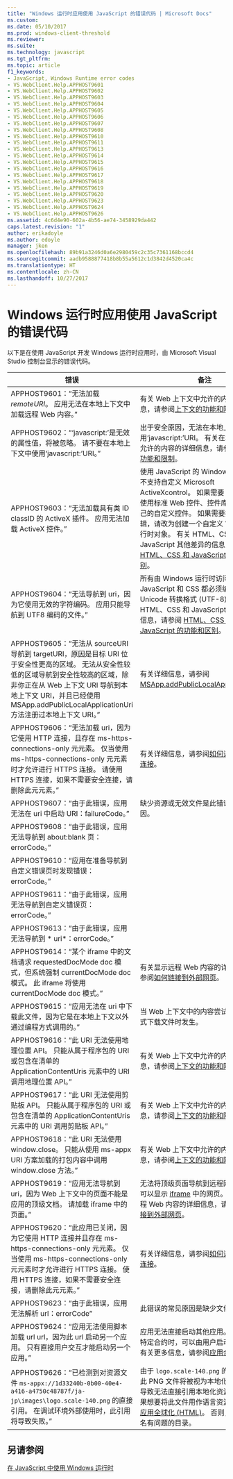 ```yaml
---
title: "Windows 运行时应用使用 JavaScript 的错误代码 | Microsoft Docs"
ms.custom: 
ms.date: 05/10/2017
ms.prod: windows-client-threshold
ms.reviewer: 
ms.suite: 
ms.technology: javascript
ms.tgt_pltfrm: 
ms.topic: article
f1_keywords:
- JavaScript, Windows Runtime error codes
- VS.WebClient.Help.APPHOST9601
- VS.WebClient.Help.APPHOST9602
- VS.WebClient.Help.APPHOST9603
- VS.WebClient.Help.APPHOST9604
- VS.WebClient.Help.APPHOST9605
- VS.WebClient.Help.APPHOST9606
- VS.WebClient.Help.APPHOST9607
- VS.WebClient.Help.APPHOST9608
- VS.WebClient.Help.APPHOST9610
- VS.WebClient.Help.APPHOST9611
- VS.WebClient.Help.APPHOST9613
- VS.WebClient.Help.APPHOST9614
- VS.WebClient.Help.APPHOST9615
- VS.WebClient.Help.APPHOST9616
- VS.WebClient.Help.APPHOST9617
- VS.WebClient.Help.APPHOST9618
- VS.WebClient.Help.APPHOST9619
- VS.WebClient.Help.APPHOST9620
- VS.WebClient.Help.APPHOST9623
- VS.WebClient.Help.APPHOST9624
- VS.WebClient.Help.APPHOST9626
ms.assetid: 4c6d4e90-602a-4b56-ae74-3458929da442
caps.latest.revision: "1"
author: erikadoyle
ms.author: edoyle
manager: jken
ms.openlocfilehash: 89b91a3246d0a6e2980459c2c35c7361168bccd4
ms.sourcegitcommit: aadb9588877418b8b55a5612c1d3842d4520ca4c
ms.translationtype: HT
ms.contentlocale: zh-CN
ms.lasthandoff: 10/27/2017
---
```

# <a name="error-codes-for-windows-runtime-apps-using-javascript"></a>Windows 运行时应用使用 JavaScript 的错误代码
以下是在使用 JavaScript 开发 Windows 运行时应用时，由 Microsoft Visual Studio 控制台显示的错误代码。
  
错误 | 备注
----- | -------
APPHOST9601：“无法加载 *remoteURI*。 应用无法在本地上下文中加载远程 Web 内容。” | 有关 Web 上下文中允许的内容的详细信息，请参阅[上下文的功能和限制](https://msdn.microsoft.com/en-us/library/windows/apps/xaml/hh465373.aspx)。
APPHOST9602：“‘javascript:’是无效的属性值，将被忽略。 请不要在本地上下文中使用‘javascript:’URI。” | 出于安全原因，无法在本地上下文中使用‘javascript:’URI。 有关在本地上下文中允许的内容的详细信息，请参阅[上下文的功能和限制](https://msdn.microsoft.com/en-us/library/windows/apps/xaml/hh465373.aspx)。
APPHOST9603：“无法加载具有类 ID classID 的 ActiveX 插件。  应用无法加载 ActiveX 控件。” | 使用 JavaScript 的 Windows 运行时应用不支持自定义 Microsoft ActiveXcontrol。 如果需要 UI 控件，请使用标准 Web 控件、控件库，或创建自己的自定义控件。 如果需要执行自定义逻辑，请改为创建一个自定义 Windows 运行时对象。 有关 HTML、CSS 和 JavaScript 其他差异的信息，请参阅 [HTML、CSS 和 JavaScript 的功能和区别](https://msdn.microsoft.com/en-us/library/windows/apps/xaml/hh465380.aspx)。
APPHOST9604：“无法导航到 uri，因为它使用无效的字符编码。  应用只能导航到 UTF8 编码的文件。” | 所有由 Windows 运行时访问的 HTML、JavaScript 和 CSS 都必须编码为 8 位 Unicode 转换格式 (UTF-8)。 有关 HTML、CSS 和 JavaScript 其他差异的信息，请参阅 [HTML、CSS 和 JavaScript 的功能和区别](https://msdn.microsoft.com/en-us/library/windows/apps/xaml/hh465380.aspx)。
APPHOST9605：“无法从 sourceURI 导航到 targetURI，原因是目标 URI 位于安全性更高的区域。 无法从安全性较低的区域导航到安全性较高的区域，除非你正在从 Web 上下文 URI 导航到本地上下文 URI，并且已经使用 MSApp.addPublicLocalApplicationUri 方法注册过本地上下文 URI。” | 有关详细信息，请参阅 [MSApp.addPublicLocalApplicationUri](https://msdn.microsoft.com/en-us/library/windows/apps/xaml/hh465759.aspx)。
APPHOST9606：“无法加载 uri，因为它使用 HTTP 连接，且存在 ms-https-connections-only 元元素。 仅当使用 ms-https-connections-only 元元素时才允许进行 HTTPS 连接。 请使用 HTTPS 连接，如果不需要安全连接，请删除此元元素。” | 有关详细信息，请参阅[如何请求 HTTPS 连接](https://msdn.microsoft.com/en-us/library/windows/apps/xaml/hh452771.aspx)。
APPHOST9607：“由于此错误，应用无法在 uri 中启动 URI：failureCode。” | 缺少资源或无效文件是此错误的常见原因。
APPHOST9608：“由于此错误，应用无法导航到 about:blank 页：errorCode。” | 
APPHOST9610：“应用在准备导航到自定义错误页时发现错误：errorCode。” |
APPHOST9611：“由于此错误，应用无法导航到自定义错误页：errorCode。” |
APPHOST9613：“由于此错误，应用无法导航到 * uri*：errorCode。” | 
APPHOST9614：“某个 iframe 中的文档请求 requestedDocMode doc 模式，但系统强制 currentDocMode doc 模式。 此 iframe 将使用 currentDocMode doc 模式。” | 有关显示远程 Web 内容的详细信息，请参阅[如何链接到外部网页](https://msdn.microsoft.com/en-us/library/windows/apps/xaml/hh780594.aspx)。
APPHOST9615：“应用无法在 uri 中下载此文件，因为它是在本地上下文以外通过编程方式调用的。” | 当 Web 上下文中的内容尝试通过编程方式下载文件时发生。
APPHOST9616：“此 URI 无法使用地理位置 API。  只能从属于程序包的 URI 或包含在清单的 ApplicationContentUris 元素中的 URI 调用地理位置 API。” | 有关 Web 上下文中允许的内容的详细信息，请参阅[上下文的功能和限制](https://msdn.microsoft.com/en-us/library/windows/apps/xaml/hh465373.aspx)。
APPHOST9617：“此 URI 无法使用剪贴板 API。  只能从属于程序包的 URI 或包含在清单的 ApplicationContentUris 元素中的 URI 调用剪贴板 API。” | 有关 Web 上下文中允许的内容的详细信息，请参阅[上下文的功能和限制](https://msdn.microsoft.com/en-us/library/windows/apps/xaml/hh465373.aspx)。
APPHOST9618：“此 URI 无法使用 window.close。  只能从使用 ms-appx URI 方案加载的打包内容中调用 window.close 方法。” | 有关 Web 上下文中允许的内容的详细信息，请参阅[上下文的功能和限制](https://msdn.microsoft.com/en-us/library/windows/apps/xaml/hh465373.aspx)。
APPHOST9619：“应用无法导航到 uri，因为 Web 上下文中的页面不能是应用的顶级文档。 请加载 iframe 中的页面。” | 无法将顶级页面导航到远程网页，但应用可以显示 [iframe](https://msdn.microsoft.com/en-us/library/ms535258(v=vs.85).aspx) 中的网页。 有关显示远程 Web 内容的详细信息，请参阅[如何链接到外部网页](https://msdn.microsoft.com/en-us/library/windows/apps/xaml/hh780594.aspx)。
APPHOST9620：“此应用已关闭，因为它使用 HTTP 连接并且存在 ms-https-connections-only 元元素。 仅当使用 ms-https-connections-only 元元素时才允许进行 HTTPS 连接。 使用 HTTPS 连接，如果不需要安全连接，请删除此元元素。” | 有关详细信息，请参阅[如何请求 HTTPS 连接](https://msdn.microsoft.com/en-us/library/windows/apps/xaml/hh452771.aspx)。
APPHOST9623：“由于此错误，应用无法解析 url：errorCode” | 此错误的常见原因是缺少文件。  
APPHOST9624：“应用无法使用脚本加载 url url，因为此 url 启动另一个应用。 只有直接用户交互才能启动另一个应用。” | 应用无法直接启动其他应用。 当应用实现特定合约时，可以由用户启动其他应用。 有关更多信息，请参阅[应用合约和扩展](https://msdn.microsoft.com/en-us/library/windows/apps/xaml/hh464906.aspx)。
APPHOST9626：“已检测到对资源文件 `ms-appx://1d33240b-0b00-40e4-a416-a4750c48787f/ja-jp\images\logo.scale-140.png` 的直接引用。 在调试环境外部使用时，此引用将导致失败。” | 由于 `logo.scale-140.png` 的文件路径，此 PNG 文件将被视为本地化资源，从而导致无法直接引用本地化资源的错误。 如果想要将此文件用作语言资源，请参阅[使应用全球化 (HTML)](https://msdn.microsoft.com/en-us/library/windows/apps/xaml/hh465006.aspx)。 否则，请尝试重命名有问题的目录。
  
## <a name="see-also"></a>另请参阅  
 [在 JavaScript 中使用 Windows 运行时](../jswinrt/using-the-windows-runtime-in-javascript.md)